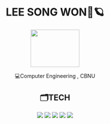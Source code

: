 <div align="center">
 <h1>LEE SONG WON🚀🪐</h2>
 <img src="https://user-images.githubusercontent.com/65889472/166927537-8cf6708e-b26b-4854-a468-a2c4bb76a1ee.gif" width="130" height="100"/>

💻Computer Engineering , CBNU

 <h2>🗂️TECH</h2>
<img src="https://img.shields.io/badge/C/C++-033963?style=for-the-badge&logo=c%2B%2B&logoColor=white">
<img src="https://img.shields.io/badge/python-033963?style=for-the-badge&logo=python&logoColor=white"> 
<img src="https://img.shields.io/badge/html5-033963?style=for-the-badge&logo=html5&logoColor=white"> 
<img src="https://img.shields.io/badge/css-033963?style=for-the-badge&logo=css3&logoColor=white"> 
<img src="https://img.shields.io/badge/javascript-033963?style=for-the-badge&logo=javascript&logoColor=black"> 
